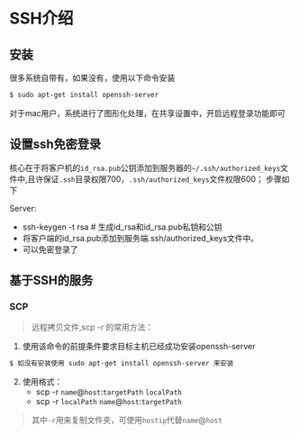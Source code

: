 # SSH介绍

## 安装
很多系统自带有，如果没有，使用以下命令安装
```bash
$ sudo apt-get install openssh-server
```
对于mac用户，系统进行了图形化处理，在共享设置中，开启远程登录功能即可

## 设置ssh免密登录

核心在于将客户机的`id_rsa.pub`公钥添加到服务器的`~/.ssh/authorized_keys`文件中,且许保证`.ssh`目录权限700，`.ssh/authorized_keys`文件权限600；
步骤如下

Server:
- ssh-keygen -t rsa   # 生成id_rsa和id_rsa.pub私钥和公钥
- 将客户端的id_rsa.pub添加到服务端.ssh/authorized_keys文件中。
- 可以免密登录了

## 基于SSH的服务

### SCP
> 远程拷贝文件,scp -r 的常用方法：

1. 使用该命令的前提条件要求目标主机已经成功安装openssh-server
```bash
$ 如没有安装使用 sudo apt-get install openssh-server 来安装
```
2. 使用格式：
    - scp -r `name`@`host`:`targetPath` `localPath`
    - scp -r `localPath` `name`@`host`:`targetPath`
> 其中`-r`用来复制文件夹，可使用`hostip`代替`name`@`host`



